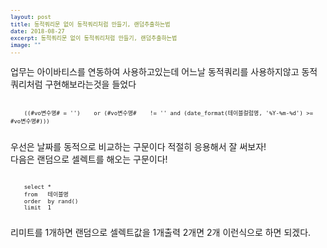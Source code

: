 ```yaml
---
layout: post
title: 동적쿼리문 없이 동적쿼리처럼 만들기, 랜덤추출하는법
date: 2018-08-27
excerpt: 동적쿼리문 없이 동적쿼리처럼 만들기, 랜덤추출하는법
image: ""
---
```


<style>
  pre {
    display : block;
    width : 100%;
  }
  code {
    font-size : 9px;
  }
</style>
<div>
  <p>
    업무는 아이바티스를 연동하여 사용하고있는데 어느날 동적쿼리를 사용하지않고 동적쿼리처럼 구현해보라는것을 들었다
  </p>
<div>
<pre>
  <code>
    ((#vo변수명# = '')    or (#vo변수명#    != '' and (date_format(테이블컬럼명, '%Y-%m-%d') >= #vo변수명#)))
  </code>
</pre>
<div>
  <p>우선은 날짜를 동적으로 비교하는 구문이다 적절히 응용해서 잘 써보자!<br/>
    다음은 랜덤으로 셀렉트를 해오는 구문이다!
  </p>
</div>
<pre>
  <code>
    select *
    from   테이블명
    order  by rand()
    limit  1
  </code>
</pre>
<div>
  <p>
    리미트를 1개하면 랜덤으로 셀렉트값을 1개출력 2개면 2개 이런식으로 하면 되겠다.
  </p>
</div>
